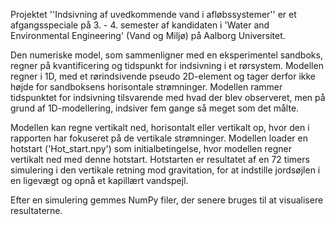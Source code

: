Projektet ''Indsivning af uvedkommende vand i afløbssystemer'' er et afgangsspeciale på 3. - 4. semester af kandidaten i 'Water and Environmental Engineering' (Vand og Miljø) på Aalborg Universitet.

Den numeriske model, som sammenligner med en eksperimentel sandboks, regner på kvantificering og tidspunkt for indsivning i et rørsystem.
Modellen regner i 1D, med et rørindsivende pseudo 2D-element og tager derfor ikke højde for sandboksens horisontale strømninger. Modellen rammer tidspunktet for indsivning tilsvarende med hvad der blev observeret,
men på grund af 1D-modellering, indsiver fem gange så meget som det målte.

Modellen kan regne vertikalt ned, horisontalt eller vertikalt op, hvor den i rapporten har fokuseret på de vertikale strømninger.
Modellen loader en hotstart ('Hot_start.npy') som initialbetingelse, hvor modellen regner vertikalt ned med denne hotstart.
Hotstarten er resultatet af en 72 timers simulering i den vertikale retning mod gravitation, for at indstille jordsøjlen i en ligevægt og opnå et kapillært vandspejl.

Efter en simulering gemmes NumPy filer, der senere bruges til at visualisere resultaterne.

